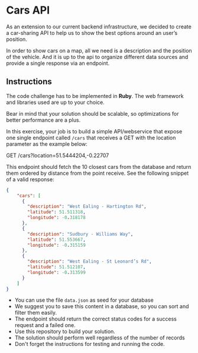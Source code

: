 # Cars API


As an extension to our current backend infrastructure, we decided to create a car-sharing API to help us to show the best options around an user’s position.

In order to show cars on a map, all we need is a description and the position of the vehicle. And it is up to the api to organize different data sources and provide a single response via an endpoint.

## Instructions

The code challenge has to be implemented in **Ruby**. The web framework and libraries used are up to your choice.

Bear in mind that your solution should be scalable, so optimizations for better performance are a plus.

In this exercise, your job is to build a simple API/webservice that expose one single endpoint called `/cars` that receives a GET with the location parameter as the example below:

GET /cars?location=51.5444204,-0.22707

This endpoint should fetch the 10 closest cars from the database and return them ordered by distance from the point receive. See the following snippet of a valid response:

````json
{
    "cars": [
      {
        "description": "West Ealing - Hartington Rd",
        "latitude": 51.511318,
        "longitude": -0.318178
      },
      {
        "description": "Sudbury - Williams Way",
        "latitude": 51.553667,
        "longitude": -0.315159
      },
      {
        "description": "West Ealing - St Leonard’s Rd",
        "latitude": 51.512107,
        "longitude": -0.313599
      }
    ]
}
````

- You can use the file `data.json` as seed for your database
- We suggest you to save this content in a database, so you can sort and filter them easily.
- The endpoint should return the correct status codes for a success request and a failed one.
- Use this repository to build your solution.
- The solution should perform well regardless of the number of records
- Don't forget the instructions for testing and running the code.
